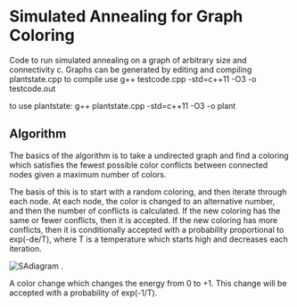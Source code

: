 # Simulated Annealing for Graph Coloring
Code to run simulated annealing on a graph of arbitrary size and connectivity c.
Graphs can be generated by editing and compiling plantstate.cpp
to compile use 
g++ testcode.cpp -std=c++11 -O3 -o testcode.out

to use plantstate:
g++ plantstate.cpp -std=c++11 -O3 -o plant
## Algorithm
The basics of the algorithm is to take a undirected graph and find a coloring which satisfies the fewest possible color conflicts between connected nodes given a maximum number of colors.

The basis of this is to start with a random coloring, and then iterate through each node. At each node, the color is changed to an alternative number, and then the number of conflicts is calculated. If the new coloring has the same or fewer conflicts, then it is accepted. If the new coloring has more conflicts, then it is conditionally accepted with a probability proportional to exp(-de/T), where T is a temperature which starts high and decreases each iteration.

![SAdiagram](https://github.com/user-attachments/assets/4c4fb895-bc55-4ce5-8b30-8b887706a060)
.

A color change which changes the energy from 0 to +1. This change will be accepted with a probability of exp(-1/T).


